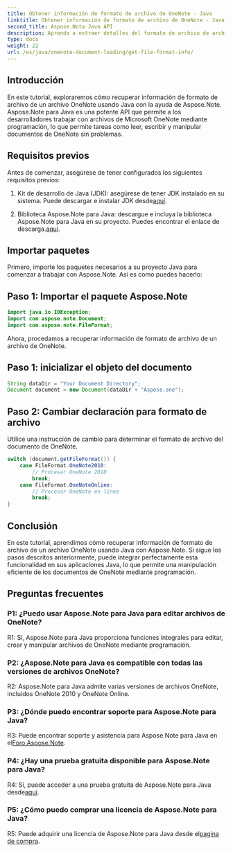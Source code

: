 ```yaml
---
title: Obtener información de formato de archivo de OneNote - Java
linktitle: Obtener información de formato de archivo de OneNote - Java
second_title: Aspose.Nota Java API
description: Aprenda a extraer detalles del formato de archivo de archivos OneNote en Java con Aspose.Note. Mejore sus aplicaciones Java siguiendo este completo tutorial.
type: docs
weight: 22
url: /es/java/onenote-document-loading/get-file-format-info/
---
```

## Introducción

En este tutorial, exploraremos cómo recuperar información de formato de archivo de un archivo OneNote usando Java con la ayuda de Aspose.Note. Aspose.Note para Java es una potente API que permite a los desarrolladores trabajar con archivos de Microsoft OneNote mediante programación, lo que permite tareas como leer, escribir y manipular documentos de OneNote sin problemas.

## Requisitos previos

Antes de comenzar, asegúrese de tener configurados los siguientes requisitos previos:

1.  Kit de desarrollo de Java (JDK): asegúrese de tener JDK instalado en su sistema. Puede descargar e instalar JDK desde[aquí](https://www.oracle.com/java/technologies/javase-jdk11-downloads.html).

2.  Biblioteca Aspose.Note para Java: descargue e incluya la biblioteca Aspose.Note para Java en su proyecto. Puedes encontrar el enlace de descarga.[aquí](https://releases.aspose.com/note/java/).

## Importar paquetes

Primero, importe los paquetes necesarios a su proyecto Java para comenzar a trabajar con Aspose.Note. Así es como puedes hacerlo:

## Paso 1: Importar el paquete Aspose.Note

```java
import java.io.IOException;
import com.aspose.note.Document;
import com.aspose.note.FileFormat;
```

Ahora, procedamos a recuperar información de formato de archivo de un archivo de OneNote.

## Paso 1: inicializar el objeto del documento

```java
String dataDir = "Your Document Directory";
Document document = new Document(dataDir + "Aspose.one");
```

## Paso 2: Cambiar declaración para formato de archivo

Utilice una instrucción de cambio para determinar el formato de archivo del documento de OneNote.

```java
switch (document.getFileFormat()) {
    case FileFormat.OneNote2010:
        // Procesar OneNote 2010
        break;
    case FileFormat.OneNoteOnline:
        // Procesar OneNote en línea
        break;
}
```

## Conclusión

En este tutorial, aprendimos cómo recuperar información de formato de archivo de un archivo OneNote usando Java con Aspose.Note. Si sigue los pasos descritos anteriormente, puede integrar perfectamente esta funcionalidad en sus aplicaciones Java, lo que permite una manipulación eficiente de los documentos de OneNote mediante programación.

## Preguntas frecuentes

### P1: ¿Puedo usar Aspose.Note para Java para editar archivos de OneNote?

R1: Sí, Aspose.Note para Java proporciona funciones integrales para editar, crear y manipular archivos de OneNote mediante programación.

### P2: ¿Aspose.Note para Java es compatible con todas las versiones de archivos OneNote?

R2: Aspose.Note para Java admite varias versiones de archivos OneNote, incluidos OneNote 2010 y OneNote Online.

### P3: ¿Dónde puedo encontrar soporte para Aspose.Note para Java?

R3: Puede encontrar soporte y asistencia para Aspose.Note para Java en el[Foro Aspose.Note](https://forum.aspose.com/c/note/28).

### P4: ¿Hay una prueba gratuita disponible para Aspose.Note para Java?

 R4: Sí, puede acceder a una prueba gratuita de Aspose.Note para Java desde[aquí](https://releases.aspose.com/).

### P5: ¿Cómo puedo comprar una licencia de Aspose.Note para Java?

 R5: Puede adquirir una licencia de Aspose.Note para Java desde el[pagina de compra](https://purchase.aspose.com/buy).